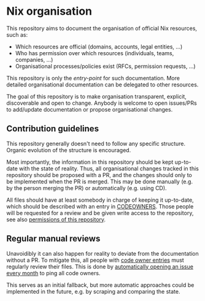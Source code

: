 <!-- FileMaintainer: @infinisil -->

# Nix organisation

This repository aims to document the organisation of official Nix resources, such as:
- Which resources are official (domains, accounts, legal entities, ...)
- Who has permission over which resources (individuals, teams, companies, ...)
- Organisational processes/policies exist (RFCs, permission requests, ...)

This repository is only the _entry-point_ for such documentation.
More detailed organisational documentation can be delegated to other resources.

The goal of this repository is to make organisation transparent, explicit, discoverable and open to change.
Anybody is welcome to open issues/PRs to add/update documentation or propose organisational changes.

## Contribution guidelines

This repository generally doesn't need to follow any specific structure.
Organic evolution of the structure is encouraged.

Most importantly, the information in this repository should be kept up-to-date with the state of reality.
Thus, all organisational changes tracked in this repository should be proposed with a PR,
and the changes should only to be implemented when the PR is merged.
This may be done manually (e.g. by the person merging the PR) or automatically (e.g. using CD).

All files should have at least somebody in charge of keeping it up-to-date, which should be described with an entry in [CODEOWNERS](./github/CODEOWNERS). Those people will be requested for a review and be given write access to the repository, see also [permissions of this repository](./org-repo.md).

## Regular manual reviews

Unavoidibly it can also happen for reality to deviate from the documentation without a PR.
To mitigate this, all people with [code owner entries](./.github/CODEOWNERS) must regularly review their files.
This is done by [automatically opening an issue every month](./.github/workflows/review.yml) to ping all code owners.

This serves as an initial fallback, but more automatic approaches could be implemented in the future, e.g. by scraping and comparing the state.
